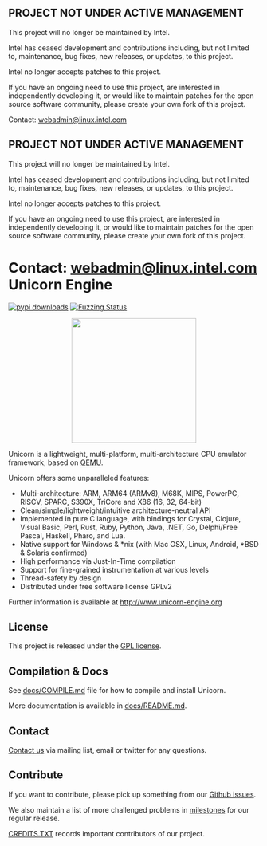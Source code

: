 ## PROJECT NOT UNDER ACTIVE MANAGEMENT

This project will no longer be maintained by Intel.

Intel has ceased development and contributions including, but not limited to, maintenance, bug fixes, new releases, or updates, to this project.  

Intel no longer accepts patches to this project.

If you have an ongoing need to use this project, are interested in independently developing it, or would like to maintain patches for the open source software community, please create your own fork of this project.  

Contact: webadmin@linux.intel.com
## PROJECT NOT UNDER ACTIVE MANAGEMENT

This project will no longer be maintained by Intel.

Intel has ceased development and contributions including, but not limited to, maintenance, bug fixes, new releases, or updates, to this project.  

Intel no longer accepts patches to this project.

If you have an ongoing need to use this project, are interested in independently developing it, or would like to maintain patches for the open source software community, please create your own fork of this project.  

Contact: webadmin@linux.intel.com
Unicorn Engine
==============

[![pypi downloads](https://pepy.tech/badge/unicorn)](https://pepy.tech/project/unicorn)
[![Fuzzing Status](https://oss-fuzz-build-logs.storage.googleapis.com/badges/unicorn.svg)](https://bugs.chromium.org/p/oss-fuzz/issues/list?sort=-opened&can=1&q=proj:unicorn)


<p align="center">
<img width="250" src="docs/unicorn-logo.png">
</p>

Unicorn is a lightweight, multi-platform, multi-architecture CPU emulator framework, based on [QEMU](http://qemu.org).

Unicorn offers some unparalleled features:

- Multi-architecture: ARM, ARM64 (ARMv8), M68K, MIPS, PowerPC, RISCV, SPARC, S390X, TriCore and X86 (16, 32, 64-bit)
- Clean/simple/lightweight/intuitive architecture-neutral API
- Implemented in pure C language, with bindings for Crystal, Clojure, Visual Basic, Perl, Rust, Ruby, Python, Java, .NET, Go, Delphi/Free Pascal, Haskell, Pharo, and Lua.
- Native support for Windows & *nix (with Mac OSX, Linux, Android, *BSD & Solaris confirmed)
- High performance via Just-In-Time compilation
- Support for fine-grained instrumentation at various levels
- Thread-safety by design
- Distributed under free software license GPLv2

Further information is available at http://www.unicorn-engine.org


License
-------

This project is released under the [GPL license](COPYING).


Compilation & Docs
------------------

See [docs/COMPILE.md](docs/COMPILE.md) file for how to compile and install Unicorn.

More documentation is available in [docs/README.md](docs/README.md).


Contact
-------

[Contact us](http://www.unicorn-engine.org/contact/) via mailing list, email or twitter for any questions.


Contribute
----------

If you want to contribute, please pick up something from our [Github issues](https://github.com/unicorn-engine/unicorn/issues).

We also maintain a list of more challenged problems in [milestones](https://github.com/unicorn-engine/unicorn/milestones) for our regular release.

[CREDITS.TXT](CREDITS.TXT) records important contributors of our project.

